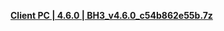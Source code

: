 **[Client PC | 4.6.0 | BH3_v4.6.0_c54b862e55b.7z ](https://bundle.bh3.com/public/PC/BH3_v4.6.0_c54b862e55b.7z)**
